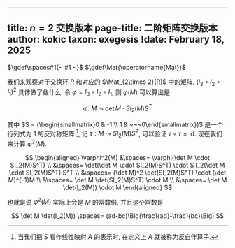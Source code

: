 
---
title: $n=2$ 交换版本
page-title: 二阶矩阵交换版本
author: kokic
taxon: exegesis
!date: February 18, 2025
---

$\gdef\spaces#1{~ #1 ~}$
$\gdef\Mat{\operatorname{Mat}}$

我们来观察对于交换环 $R$ 和对应的 $\Mat_{2\times 2}(R)$ 中的矩阵, $(I_3 \circ I_2 \circ I_1)^2$ 具体做了些什么. 令 $\varphi = I_3 \circ I_2 \circ I_1$, 则 $\varphi(M)$ 可以算出是

$$
\varphi: ~ M ~\leadsto~ \det M \cdot S I_2(M) S^T
$$

其中 $S = (\begin{smallmatrix}0 & -1 \\ 1 & ~~~0\end{smallmatrix})$ 是一个行列式为 $1$ 的反对称矩阵 [^skew-adjoint], 记 $\tau: M \leadsto SI_2(M)S^T$, 可以验证 $\tau \circ \tau = \text{id}$. 现在我们来计算 $\varphi^2(M)$. 

$$
\begin{aligned}
\varphi^2(M) 
&\spaces= \varphi(\det M \cdot SI_2(M)S^T) \\
&\spaces= \det(\det M \cdot SI_2(M)S^T) \cdot S I_2(\det M \cdot SI_2(M)S^T) S^T \\
&\spaces= (\det M)^2 \det(SI_2(M)S^T) \cdot (\det M)^{-1}M \\
&\spaces= \det M \det(SI_2(M)S^T) \cdot M \\
&\spaces= \det M \det(I_2(M)) \cdot M
\end{aligned}
$$

也就是说 $\varphi^2(M)$ 实际上会是 $M$ 的常数倍, 并且这个常数是 

$$
\det M \det(I_2(M)) \spaces= (ad-bc)\Big(\frac1{ad}-\frac1{bc}\Big)
$$ 

[^skew-adjoint]: 当我们把 $S$ 看作线性映射 $A$ 的表示时, 在定义上 $A$ 就被称为反自伴算子. 
